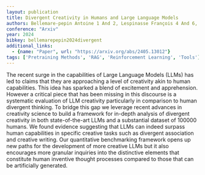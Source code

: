 ```yaml
---
layout: publication
title: Divergent Creativity in Humans and Large Language Models
authors: Bellemare-pepin Antoine 1 And 2, Lespinasse François 4 And 6, Thölke Philipp 4 And 6, Harel Yann 4 And 6, Mathewson Kory 4 And 6, Olson Jay A. 4 And 6, Bengio Yoshua 4 And 6, Jerbi Karim 1, 4 And 7
conference: "Arxiv"
year: 2024
bibkey: bellemarepepin2024divergent
additional_links:
  - {name: "Paper", url: "https://arxiv.org/abs/2405.13012"}
tags: ['Pretraining Methods', 'RAG', 'Reinforcement Learning', 'Tools']
---
```

The recent surge in the capabilities of Large Language Models (LLMs) has led to claims that they are approaching a level of creativity akin to human capabilities. This idea has sparked a blend of excitement and apprehension. However a critical piece that has been missing in this discourse is a systematic evaluation of LLM creativity particularly in comparison to human divergent thinking. To bridge this gap we leverage recent advances in creativity science to build a framework for in-depth analysis of divergent creativity in both state-of-the-art LLMs and a substantial dataset of 100000 humans. We found evidence suggesting that LLMs can indeed surpass human capabilities in specific creative tasks such as divergent association and creative writing. Our quantitative benchmarking framework opens up new paths for the development of more creative LLMs but it also encourages more granular inquiries into the distinctive elements that constitute human inventive thought processes compared to those that can be artificially generated.
